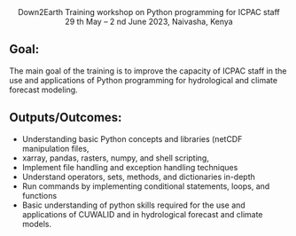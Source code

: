 <center>Down2Earth Training workshop on Python programming for ICPAC staff</center>
<center>29 th May – 2 nd June 2023, Naivasha, Kenya</center>

## Goal:
The main goal of the training is to improve the capacity of ICPAC staff in the use and
applications of Python programming for hydrological and climate forecast modeling.

## Outputs/Outcomes:
* Understanding basic Python concepts and libraries (netCDF manipulation files,
* xarray, pandas, rasters, numpy, and shell scripting,
* Implement file handling and exception handling techniques
* Understand operators, sets, methods, and dictionaries in-depth
* Run commands by implementing conditional statements, loops, and functions
* Basic understanding of python skills required for the use and applications of CUWALID and in hydrological forecast and climate models.
